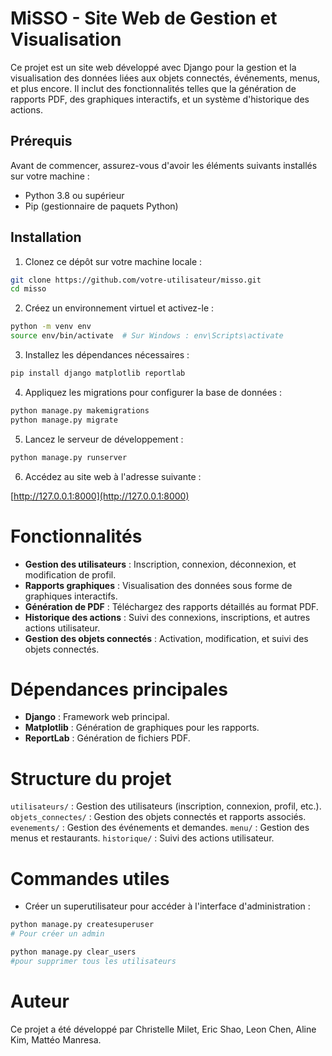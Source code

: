 # MiSSO - Site Web de Gestion et Visualisation

Ce projet est un site web développé avec Django pour la gestion et la visualisation des données liées aux objets connectés, événements, menus, et plus encore. Il inclut des fonctionnalités telles que la génération de rapports PDF, des graphiques interactifs, et un système d'historique des actions.

## Prérequis

Avant de commencer, assurez-vous d'avoir les éléments suivants installés sur votre machine :

- Python 3.8 ou supérieur
- Pip (gestionnaire de paquets Python)

## Installation

1. Clonez ce dépôt sur votre machine locale :

```bash
git clone https://github.com/votre-utilisateur/misso.git
cd misso
```

2. Créez un environnement virtuel et activez-le :

```bash
python -m venv env
source env/bin/activate  # Sur Windows : env\Scripts\activate
```

3. Installez les dépendances nécessaires :

```bash
pip install django matplotlib reportlab
```

4. Appliquez les migrations pour configurer la base de données :

```bash
python manage.py makemigrations
python manage.py migrate
```

5. Lancez le serveur de développement :

```bash
python manage.py runserver
```

6. Accédez au site web à l'adresse suivante :

[http://127.0.0.1:8000](http://127.0.0.1:8000)

# Fonctionnalités

- **Gestion des utilisateurs** : Inscription, connexion, déconnexion, et modification de profil.
- **Rapports graphiques** : Visualisation des données sous forme de graphiques interactifs.
- **Génération de PDF** : Téléchargez des rapports détaillés au format PDF.
- **Historique des actions** : Suivi des connexions, inscriptions, et autres actions utilisateur.
- **Gestion des objets connectés** : Activation, modification, et suivi des objets connectés.

# Dépendances principales

- **Django** : Framework web principal.
- **Matplotlib** : Génération de graphiques pour les rapports.
- **ReportLab** : Génération de fichiers PDF.

# Structure du projet

```utilisateurs/``` : Gestion des utilisateurs (inscription, connexion, profil, etc.).
```objets_connectes/``` : Gestion des objets connectés et rapports associés.
```evenements/``` : Gestion des événements et demandes.
```menu/``` : Gestion des menus et restaurants.
```historique/``` : Suivi des actions utilisateur.

# Commandes utiles

- Créer un superutilisateur pour accéder à l'interface d'administration :

```bash
python manage.py createsuperuser
# Pour créer un admin

python manage.py clear_users
#pour supprimer tous les utilisateurs
```

# Auteur

Ce projet a été développé par Christelle Milet, Eric Shao, Leon Chen, Aline Kim, Mattéo Manresa.
